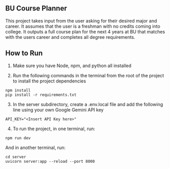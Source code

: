 ## BU Course Planner

This project takes input from the user asking for their desired major and career. It assumes that the user is a freshman with no credits coming into college. It outputs a full course plan for the next 4 years at BU that matches with the users career and completes all degree requirements. 

## How to Run

1) Make sure you have Node, npm, and python all installed

2) Run the following commands in the terminal from the root of the project to install the project dependencies
```console
npm install
pip install -r requirements.txt
```

3) In the server subdirectory, create a .env.local file and add the following line using your own Google Gemini API key
```code
API_KEY="<Insert API Key here>"
```

4) To run the project, in one terminal, run:
```console
npm run dev
```

And in another terminal, run:
```console
cd server
uvicorn server:app --reload --port 8000
```
